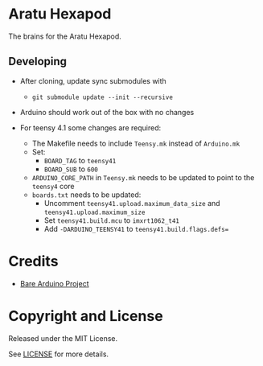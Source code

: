 # Aratu Hexapod

The brains for the Aratu Hexapod.

## Developing

- After cloning, update sync submodules with
  -  `git submodule update --init --recursive`

- Arduino should work out of the box with no changes

- For teensy 4.1 some changes are required:
  - The Makefile needs to include `Teensy.mk` instead of `Arduino.mk`
  - Set:
    - `BOARD_TAG` to `teensy41`
    - `BOARD_SUB` to `600`
  - `ARDUINO_CORE_PATH`  in `Teensy.mk` needs to be updated to point to the `teensy4` core
  - `boards.txt` needs to be updated:
    - Uncomment `teensy41.upload.maximum_data_size` and `teensy41.upload.maximum_size`
    - Set `teensy41.build.mcu` to `imxrt1062_t41`
    - Add `-DARDUINO_TEENSY41` to `teensy41.build.flags.defs=`

# Credits

- [Bare Arduino Project](https://github.com/ladislas/Bare-Arduino-Project)

# Copyright and License

Released under the MIT License.

See [LICENSE](LICENSE) for more details.
